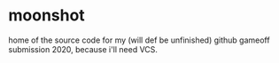 # moonshot

home of the source code for my (will def be unfinished) github gameoff
submission 2020, because i'll need VCS.